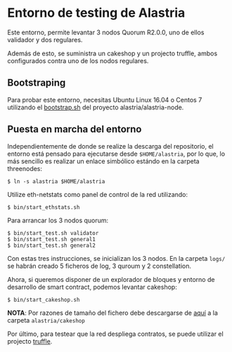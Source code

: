 # Entorno de testing de Alastria

Este entorno, permite levantar 3 nodos Quorum R2.0.0, uno de ellos validador y dos regulares.

Además de esto, se suministra un cakeshop y un projecto truffle, ambos configurados contra uno de los nodos regulares.

## Bootstraping

Para probar este entorno, necesitas Ubuntu Linux 16.04 o Centos 7 utilizando el [bootstrap.sh](https://github.com/alastria/alastria-node/blob/feature/ibft/scripts/bootstrap.sh) del proyecto alastria/alastria-node.

## Puesta en marcha del entorno

Independientemente de donde se realize la descarga del repositorio, el entorno está pensado para ejecutarse desde `$HOME/alastria`, por lo que, lo más sencillo es realizar un enlace simbólico estándo en la carpeta threenodes:

```
$ ln -s alastria $HOME/alastria
```

Utilize eth-netstats como panel de control de la red utilizando:

```
$ bin/start_ethstats.sh
```

Para arrancar los 3 nodos quorum:

```
$ bin/start_test.sh validator
$ bin/start_test.sh general1
$ bin/start_test.sh general2
```

Con estas tres instrucciones, se inicializan los 3 nodos. En la carpeta `logs/` se habrán creado 5 ficheros de log, 3 quroum y 2 constellation.

Ahora, si queremos disponer de un explorador de bloques y entorno de desarrollo de smart contract, podemos levantar cakeshop:

```
$ bin/start_cakeshop.sh
```

**NOTA**: Por razones de tamaño del fichero debe descargarse de [aquí](https://github.com/alastria/cakeshop/releases/download/v0.10.0-alastria/cakeshop.war) a la carpeta `alastria/cakeshop`

Por último, para testear que la red despliega contratos, se puede utilizar el projecto [truffle](truffle/README.md).